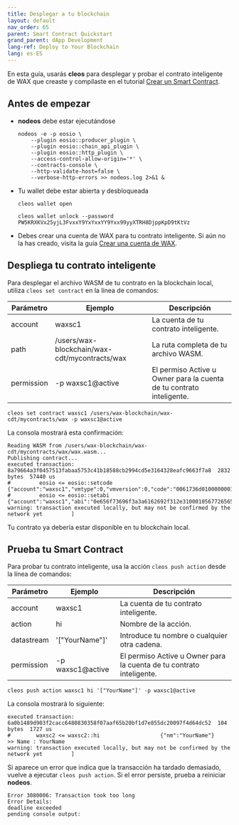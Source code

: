 ```yaml
---
title: Desplegar a tu blockchain
layout: default
nav_order: 65
parent: Smart Contract Quickstart
grand_parent: dApp Development
lang-ref: Deploy to Your Blockchain
lang: es-ES
---
```


<!--To deploy your smart contract to your local development blockchain, you'll need to:

- Compile your smart contract
- Create a blockchain account for your smart contract.-->

En esta guía, usarás **cleos** para desplegar y probar el contrato inteligente de WAX que creaste y compilaste en el tutorial [Crear un Smart Contract](/es/dapp-development/wax-cdt/cdt_use.html#compile-hello-world). 

## Antes de empezar

- **nodeos** debe estar ejecutándose
    ```shell
    nodeos -e -p eosio \
        --plugin eosio::producer_plugin \
        --plugin eosio::chain_api_plugin \
        --plugin eosio::http_plugin \
        --access-control-allow-origin='*' \
        --contracts-console \
        --http-validate-host=false \
        --verbose-http-errors >> nodeos.log 2>&1 &
    ```
- Tu wallet debe estar abierta y desbloqueada
    ```shell
    cleos wallet open
    ```

    ```shell
    cleos wallet unlock --password PW5KRXKVx25yjL3FvxxY9YxYxxYY9Yxx99yyXTRH8DjppKpD9tKtVz
    ```
- Debes crear una cuenta de WAX para tu contrato inteligente. Si aún no la has creado, visita la guía [Crear una cuenta de WAX](/es/dapp_account).

## Despliega tu contrato inteligente

Para desplegar el archivo WASM de tu contrato en la blockchain local, utiliza `cleos set contract` en la línea de comandos:

| Parámetro | Ejemplo | Descripción
| --- | ----------- | -------------------------- |
| account | waxsc1 | La cuenta de tu contrato inteligente. |
| path | /users/wax-blockchain/wax-cdt/mycontracts/wax | La ruta completa de tu archivo WASM. |
| permission | -p waxsc1@active | El permiso Active u Owner para la cuenta de tu contrato inteligente. |

```shell
cleos set contract waxsc1 /users/wax-blockchain/wax-cdt/mycontracts/wax -p waxsc1@active
```

La consola mostrará esta confirmación:

```shell
Reading WASM from /users/wax-blockchain/wax-cdt/mycontracts/wax/wax.wasm...
Publishing contract...
executed transaction: 8a79664a3f0457513fabaa5753c41b18588cb2994cd5e3164328eafc9663f7a8  2832 bytes  57440 us
#         eosio <= eosio::setcode               {"account":"waxsc1","vmtype":0,"vmversion":0,"code":"0061736d01000000013a0b60017f0060027f7f0060037f7...
#         eosio <= eosio::setabi                {"account":"waxsc1","abi":"0e656f73696f3a3a6162692f312e3100010567726565740000010000000080acd46505677...
warning: transaction executed locally, but may not be confirmed by the network yet         ]
```

Tu contrato ya debería estar disponible en tu blockchain local.

## Prueba tu Smart Contract

Para probar tu contrato inteligente, usa la acción `cleos push action` desde la línea de comandos:

| Parámetro | Ejemplo | Descripción
| --- | ----------- | -------------------------- |
| account | waxsc1 | La cuenta de tu contrato inteligente. |
| action | hi | Nombre de la acción. |
| datastream | '["YourName"]' | Introduce tu nombre o cualquier otra cadena. |
| permission | -p waxsc1@active | El permiso Active u Owner para la cuenta de tu contrato inteligente. |

```shell
cleos push action waxsc1 hi '["YourName"]' -p waxsc1@active
```

La consola mostrará lo siguiente:

```shell
executed transaction: 6a0b1489d903f2cacc6480830358f07aaf65b20bf1d7e855dc20097f4d64dc52  104 bytes  1727 us
#        waxsc2 <= waxsc2::hi                   {"nm":"YourName"}
>> Name : YourName
warning: transaction executed locally, but may not be confirmed by the network yet         ]
```

Si aparece un error que indica que la transacción ha tardado demasiado, vuelve a ejecutar `cleos push action`. Si el error persiste, prueba a reiniciar **nodeos**.

```shell
Error 3080006: Transaction took too long
Error Details:
deadline exceeded
pending console output:
```
